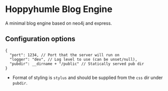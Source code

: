 # Hoppyhumle Blog Engine

A minimal blog engine based on neo4j and express.

## Configuration options

```
{
  "port": 1234, // Port that the server will run on
  "logger": "dev", // Log level to use (can be unset/null),
  "pubdir": __dirname + "/public" // Statically served pub dir
}
```

* Format of styling is `stylus` and should be supplied from the `css`
  dir under `pubdir`. 
